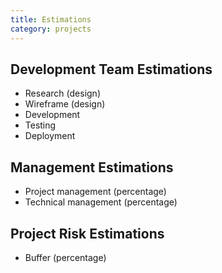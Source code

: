 ```yaml
---
title: Estimations
category: projects
---
```


## Development Team Estimations

* Research (design)
* Wireframe (design)
* Development
* Testing
* Deployment

## Management Estimations

* Project management (percentage)
* Technical management (percentage)

## Project Risk Estimations

* Buffer (percentage)